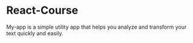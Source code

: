 # React-Course
My-app is a simple utility app that helps you analyze and transform your text quickly and easily.
